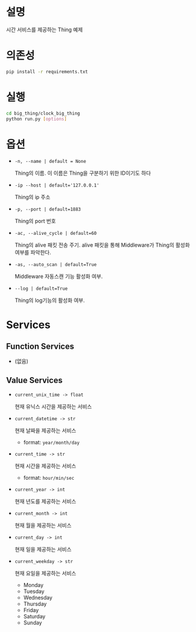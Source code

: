 # 설명

시간 서비스를 제공하는 Thing 예제

# 의존성

```bash
pip install -r requirements.txt
```

# 실행

```bash
cd big_thing/clock_big_thing
python run.py [options]
```

# 옵션

- `-n, --name | default = None`
    
    Thing의 이름. 이 이름은 Thing을 구분하기 위한 ID이기도 하다 
    
- `-ip --host | default='127.0.0.1'`
    
    Thing의 ip 주소
    
- `-p, --port | default=1883`
    
    Thing의 port 번호
    
- `-ac, --alive_cycle | default=60`
    
    Thing의 alive 패킷 전송 주기. alive 패킷을 통해 Middleware가 Thing의 활성화 여부를 파악한다. 
    
- `-as, --auto_scan | default=True`
    
    Middleware 자동스캔 기능 활성화 여부.
    
- `--log | default=True`
    
    Thing의 log기능의 활성화 여부. 
    

# Services

## Function Services

- (없음)

## Value Services

- `current_unix_time -> float`
    
    현재 유닉스 시간을 제공하는 서비스
    
- `current_datetime -> str`
    
    현재 날짜을 제공하는 서비스
    
    - format: `year/month/day`
- `current_time -> str`
    
    현재 시간을 제공하는 서비스
    
    - format: `hour/min/sec`
- `current_year -> int`
    
    현재 년도를 제공하는 서비스
    
- `current_month -> int`
    
    현재 월을 제공하는 서비스
    
- `current_day -> int`
    
    현재 일을 제공하는 서비스
    
- `current_weekday -> str`
    
    현재 요일을 제공하는 서비스
    
    - Monday
    - Tuesday
    - Wednesday
    - Thursday
    - Friday
    - Saturday
    - Sunday